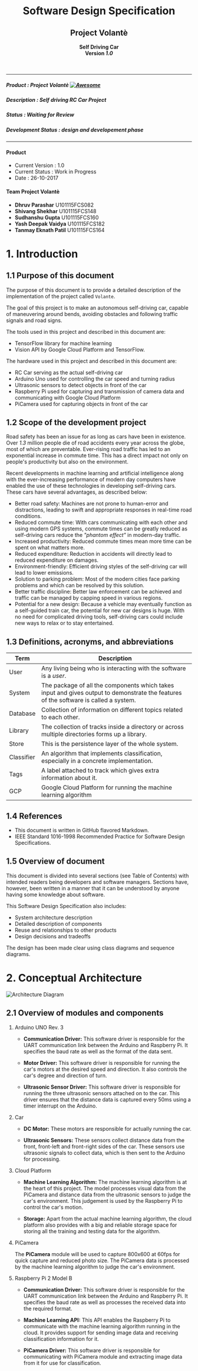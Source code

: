 <div align=center>
  <h1>Software Design Specification</h1>
  <h2>Project Volantè</h2>
  <b> Self Driving Car </b><br />
  <b> Version <i>1.0</i></b>
</div><br /><br />

----

##### Product : Project Volantè [![Awesome](https://cdn.rawgit.com/sindresorhus/awesome/d7305f38d29fed78fa85652e3a63e154dd8e8829/media/badge.svg)](https://github.com/sindresorhus/awesome)
##### Description : Self driving RC Car Project
##### Status : Waiting for Review
##### Development Status  : design and developement phase

----

#### Product
  - Current Version : 1.0
  - Current Status : Work in Progress
  - Date : 26-10-2017
   
   
#### Team Project Volantè

- **Dhruv Parashar**  U101115FCS082
- **Shivang Shekhar**  U101115FCS148
- **Sudhanshu Gupta**  U101115FCS160
- **Yash Deepak Vaidya**  U101115FCS182
- **Tanmay Eknath Patil**  U101115FCS164

# 1. Introduction

## 1.1 Purpose of this document

The purpose of this document is to provide a detailed description of the implementation of the project called `Volante`.

The goal of this project is to make an autonomous self-driving car, capable of maneuvering around bends, avoiding obstacles and following traffic signals and road signs.

The tools used in this project and described in this document are:

* TensorFlow library for machine learning
* Vision API by Google Cloud Platform and TensorFlow.

The hardware used in this project and described in this document are:

* RC Car serving as the actual self-driving car
* Arduino Uno used for controlling the car speed and turning radius
* Ultrasonic sensors to detect objects in front of the car
* Raspberry Pi used for capturing and transmission of camera data and communicating with Google Cloud Platform
* PiCamera used for capturing objects in front of the car

## 1.2 Scope of the development project

Road safety has been an issue for as long as cars have been in existence. Over *1.3* million people die of road accidents every year across the globe, most of which are preventable. Ever-rising road traffic has led to an exponential increase in commute time. This has a direct impact not only on people's productivity but also on the environment.

Recent developments in machine learning and artificial intelligence along with the ever-increasing performance of modern day computers have enabled the use of these technologies in developing self-driving cars. These cars have several advantages, as described below:

* Better road safety: Machines are not prone to human-error and distractions, leading to swift and appropriate responses in real-time road conditions.
* Reduced commute time: With cars communicating with each other and using modern GPS systems, commute times can be greatly reduced as self-driving cars reduce the *"phantom effect"* in modern-day traffic.
* Increased productivity: Reduced commute times mean more time can be spent on what matters more.
* Reduced expenditure: Reduction in accidents will directly lead to reduced expenditure on damages.
* Environment-friendly: Efficient driving styles of the self-driving car will lead to lower emissions.
* Solution to parking problem: Most of the modern cities face parking problems and which can be resolved by this solution.
* Better traffic discipline: Better law enforcement can be achieved and traffic can be managed by capping speed in various regions.
* Potential for a new design: Because a vehicle may eventually function as a self-guided train car, the potential for new car designs is huge. With no need for complicated driving tools, self-driving cars could include new ways to relax or to stay entertained.

## 1.3 Definitions, acronyms, and abbreviations

| Term | Description |
| --- | --- |
| User | Any living being who is interacting with the software is a _user_.|
| System | The package of all the components which takes input and gives output to demonstrate the features of the software is called a system. |
| Database | Collection of information on different topics related to each other. |
| Library| The collection of tracks inside a directory or across multiple directories forms up a library.|
| Store | This is the persistence layer of the whole system. |
| Classifier| An algorithm that implements classification, especially in a concrete implementation. |
| Tags | A label attached to track which gives extra information about it. |
| GCP | Google Cloud Platform for running the machine learning algorithm |

## 1.4 References

* This document is written in GitHub flavored Markdown.
* IEEE Standard 1016-1998 Recommended Practice for Software Design Specifications.

## 1.5 Overview of document

This document is divided into several sections (see Table of Contents) with intended readers being developers and software managers. Sections have, however, been written in a manner that it can be understood by anyone having some knowledge about software.

This Software Design Specification also includes:

* System architecture description
* Detailed description of components
* Reuse and relationships to other products
* Design decisions and tradeoffs

The design has been made clear using class diagrams and sequence diagrams.

# 2. Conceptual Architecture

![Architecture Diagram](Images/architecture-diagram.jpg?raw=true)

## 2.1 Overview of modules and components

1. Arduino UNO Rev. 3

    * **Communication Driver:** This software driver is responsible for the UART communication link between the Arduino and Raspberry Pi. It specifies the baud rate as well as the format of the data sent.

    * **Motor Driver:** This software driver is responsible for running the car's motors at the desired speed and direction. It also controls the car's degree and direction of turn.

    * **Ultrasonic Sensor Driver:** This software driver is responsible for running the three ultrasonic sensors attached on to the car. This driver ensures that the distance data is captured every 50ms using a timer interrupt on the Arduino.

2. Car

    * **DC Motor:** These motors are responsible for actually running the car.

    * **Ultrasonic Sensors:** These sensors collect distance data from the front, front-left and front-right sides of the car. These sensors use ultrasonic signals to collect data, which is then sent to the Arduino for processing.

3. Cloud Platform

    * **Machine Learning Algorithm:** The machine learning algorithm is at the heart of this project. The model processes visual data from the PiCamera and distance data from the ultrasonic sensors to judge the car's environment. This judgement is used by the Raspberry Pi to control the car's motion.

    * **Storage:** Apart from the actual machine learning algorithm, the cloud platform also provides with a big and reliable storage space for storing all the training and testing data for the algorithm.

4. PiCamera

    The **PiCamera** module will be used to capture 800x600 at 60fps for quick capture and reduced photo size. The PiCamera data is processed by the machine learning algorithm to judge the car's environment.

5. Raspberry Pi 2 Model B

     * **Communication Driver:** This software driver is responsible for the UART communication link between the Arduino and Raspberry Pi. It specifies the baud rate as well as processes the received data into the required format.

     * **Machine Learning API:** This API enables the Raspberry Pi to communicate with the machine learning algorithm running in the cloud. It provides support for sending image data and receiving classification information for it.

     * **PiCamera Driver:** This software driver is responsible for communicating with PiCamera module and extracting image data from it for use for classification.
